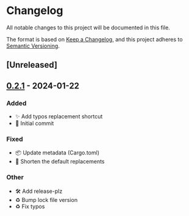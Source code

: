 # Changelog
All notable changes to this project will be documented in this file.

The format is based on [Keep a Changelog](https://keepachangelog.com/en/1.0.0/),
and this project adheres to [Semantic Versioning](https://semver.org/spec/v2.0.0.html).

## [Unreleased]

## [0.2.1](https://github.com/berkus/commit-emoji/compare/v0.2.0...v0.2.1) - 2024-01-22

### Added
- ✨ Add typos replacement shortcut
- 🎉 Initial commit

### Fixed
- 📦 Update metadata (Cargo.toml)
- 🐛 Shorten the default replacements

### Other
- 🛠 Add release-plz
- ♻️ Bump lock file version
- ♻️ Fix typos
